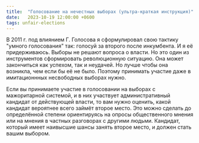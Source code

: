 ```yaml
---
title:  "Голосование на нечестных выборах (ультра-краткая инструкция)"
date:   2023-10-19 12:00:00 +0600
tags: unfair-elections
---
```

В 2011 г. под влиянием Г. Голосова я сформулировал свою тактику "умного голосования" так: голосуй за второго после инкумбента. И я её придерживаюсь. Выборы не решают вопроса о власти. Но это один из инструментов сформировать революционную ситуацию. Она может закончиться как успехом, так и неудачей. Но лучше чтобы она возникла, чем если бы её не было. Поэтому принимать участие даже в имитационнных несвободных выборах нужно.

Если вы принимаете участие в голосовании на выборах с мажоритарной системой, и в них участвует административный кандидат от действующей власти, то вам нужно оценить, какой кандидат вероятнее всего займёт второе место. Это можно сделать до определённой степени ориентируясь на опросы общественного мнения или на мнения в частных разговорах с другими людьми. Кандидат, который имеет наивысшие шансы занять второе место, и должен стать вашим выбором.
